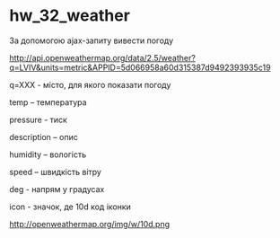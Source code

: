 # hw_32_weather
За допомогою ajax-запиту вивести погоду

http://api.openweathermap.org/data/2.5/weather?q=LVIV&units=metric&APPID=5d066958a60d315387d9492393935c19

q=XXX - місто, для якого показати погоду

temp – температура

pressure - тиск

description – опис

humidity – вологість 

speed – швидкість вітру

deg - напрям у градусах

icon - значок, де 10d код іконки

http://openweathermap.org/img/w/10d.png
